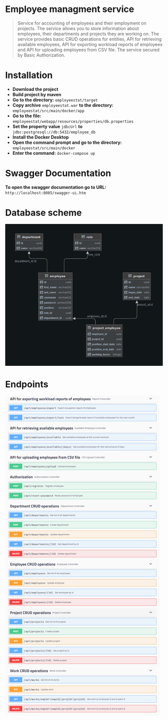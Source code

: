 # Employee managment service
> Service for accounting of employees and their employment on projects. The service allows you to store information about employees, their departments and projects they are working on. The service provides basic CRUD operations for entities, API for retrieving available employees, API for exporting workload reports of employees and API for uploading employees from CSV file. The service secured by Basic Authorization.

# Installation
- **Download the project**
- **Build project by maven**
-  **Go to the directory:** ```employeestat/target```
- **Copy archive** ```employeestat.war``` **to the directory:** ```employeestat/src/main/docker/app```
-  **Go to the file:** ```employeestat/webapp/resources/properties/db.properties```
-  **Set the property value** ```jdbcUrl``` **to** ```jdbc:postgresql://db:5432/employee_db```
-  **Install the Docker Desktop** 
-  **Open the command prompt and go to the directory:** ```employeestat/src/main/docker```
-  **Enter the command:** ```docker-compose up```

# Swagger Documentation
**To open the swagger documentation go to URL:** ```http://localhost:8085/swagger-ui.htm```

# Database scheme
![alt text](db.png)

# Endpoints
![alt text](endpoints.png)
